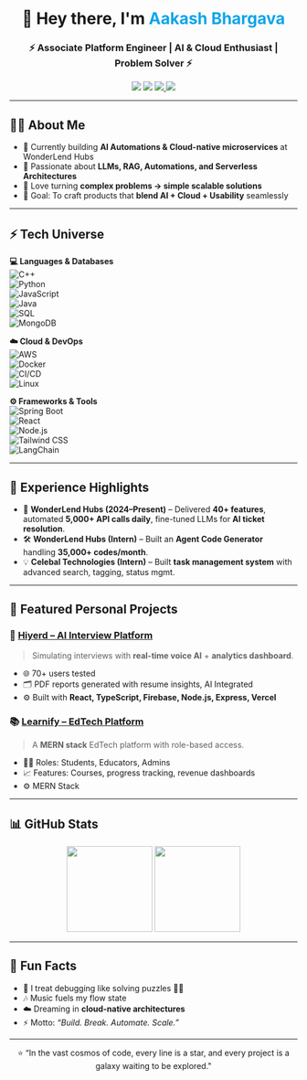 <!-- Banner -->
<h1 align="center">👋 Hey there, I'm <span style="color:#0ea5e9">Aakash Bhargava</span></h1>
<h3 align="center">⚡ Associate Platform Engineer | AI & Cloud Enthusiast | Problem Solver ⚡</h3>

<p align="center">
  <a href="mailto:aakashbhargavaga@gmail.com"><img src="https://img.shields.io/badge/Email-%23EA4335.svg?&style=for-the-badge&logo=gmail&logoColor=white" /></a>
  <a href="https://www.linkedin.com/in/"><img src="https://img.shields.io/badge/LinkedIn-%230A66C2.svg?&style=for-the-badge&logo=linkedin&logoColor=white" /></a>
<a href="https://github.com/aakashbh1">
  <img src="https://img.shields.io/badge/GitHub-%23181717.svg?&style=for-the-badge&logo=github&logoColor=white" />
</a>
<a href="https://aakashbhargava.com">
<img src="https://img.shields.io/badge/Portfolio-%23000000.svg?&style=for-the-badge&logo=globe&logoColor=white" /></a>
</p>

---

## 🧑‍💻 About Me
- 🌱 Currently building **AI Automations & Cloud-native microservices** at WonderLend Hubs  
- 🧠 Passionate about **LLMs, RAG, Automations, and Serverless Architectures**  
- 🚀 Love turning **complex problems → simple scalable solutions**  
- 🎯 Goal: To craft products that **blend AI + Cloud + Usability** seamlessly  

---

## ⚡ Tech Universe  

**💻 Languages & Databases**  
![C++](https://img.shields.io/badge/C++-00599C?logo=cplusplus&logoColor=white)  
![Python](https://img.shields.io/badge/Python-3776AB?logo=python&logoColor=white)  
![JavaScript](https://img.shields.io/badge/JavaScript-F7DF1E?logo=javascript&logoColor=black)  
![Java](https://img.shields.io/badge/Java-ED8B00?logo=java&logoColor=white)  
![SQL](https://img.shields.io/badge/SQL-336791?logo=postgresql&logoColor=white)  
![MongoDB](https://img.shields.io/badge/MongoDB-47A248?logo=mongodb&logoColor=white)  

**☁️ Cloud & DevOps**  
![AWS](https://img.shields.io/badge/AWS-232F3E?logo=amazonaws&logoColor=white)  
![Docker](https://img.shields.io/badge/Docker-2496ED?logo=docker&logoColor=white)  
![CI/CD](https://img.shields.io/badge/GitLab%20CI/CD-FC6D26?logo=gitlab&logoColor=white)  
![Linux](https://img.shields.io/badge/Linux-FCC624?logo=linux&logoColor=black)  

**⚙️ Frameworks & Tools**  
![Spring Boot](https://img.shields.io/badge/Spring%20Boot-6DB33F?logo=springboot&logoColor=white)  
![React](https://img.shields.io/badge/React-61DAFB?logo=react&logoColor=black)  
![Node.js](https://img.shields.io/badge/Node.js-339933?logo=node.js&logoColor=white)  
![Tailwind CSS](https://img.shields.io/badge/TailwindCSS-38B2AC?logo=tailwind-css&logoColor=white)  
![LangChain](https://img.shields.io/badge/LangChain-1C1C1C?logo=chainlink&logoColor=white)  

---

## 💼 Experience Highlights  

- 🏢 **WonderLend Hubs (2024–Present)** – Delivered **40+ features**, automated **5,000+ API calls daily**, fine-tuned LLMs for **AI ticket resolution**.  
- 🛠️ **WonderLend Hubs (Intern)** – Built an **Agent Code Generator** handling **35,000+ codes/month**.  
- 💡 **Celebal Technologies (Intern)** – Built **task management system** with advanced search, tagging, status mgmt.  

---

## 🚀 Featured Personal Projects  

### 🎤 [Hiyerd – AI Interview Platform](https://github.com/)  
> Simulating interviews with **real-time voice AI** + **analytics dashboard**.  
- 🌐 70+ users tested  
- 🗂️ PDF reports generated with resume insights, AI Integrated 
- ⚙️ Built with **React, TypeScript, Firebase, Node.js, Express, Vercel**  

### 📚 [Learnify – EdTech Platform](https://github.com/)  
> A **MERN stack** EdTech platform with role-based access.  
- 👩‍🏫 Roles: Students, Educators, Admins  
- 📈 Features: Courses, progress tracking, revenue dashboards  
- ⚙️ MERN Stack

---

## 📊 GitHub Stats  

<p align="center">
  <img src="https://github-readme-stats.vercel.app/api?username=aakashbh1&show_icons=true&theme=radical" height="150"/>  
  <img src="https://github-readme-streak-stats.herokuapp.com/?user=aakashbh1&theme=radical" height="150"/>  
</p>

---

## 🎯 Fun Facts  
- 🧩 I treat debugging like solving puzzles 🕵️‍♂️  
- 🎶 Music fuels my flow state  
- ☁️ Dreaming in **cloud-native architectures**  
- ⚡ Motto: *“Build. Break. Automate. Scale.”*  

---

<p align="center">⭐️ “In the vast cosmos of code, every line is a star, and every project is a galaxy waiting to be explored."</p>
